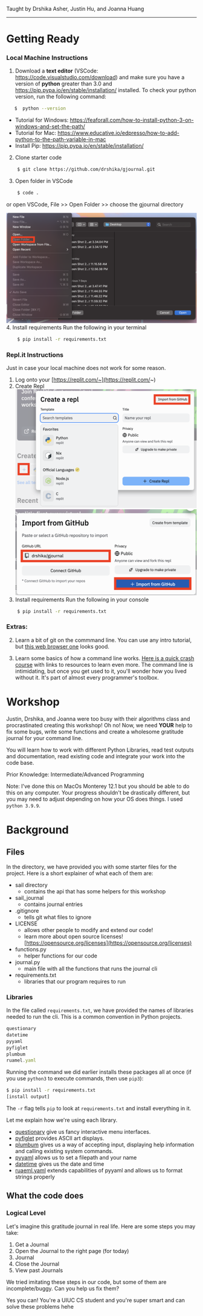 Taught by Drshika Asher, Justin Hu, and Joanna Huang

------------------------------------------

# Getting Ready

### Local Machine Instructions

1. Download a **text editor** (VSCode: https://code.visualstudio.com/download) and make sure you have a version of **python** greater than 3.0 and https://pip.pypa.io/en/stable/installation/ installed. To check your python version, run the following command:
```bash
   $  python --version
```
- Tutorial for Windows: https://feaforall.com/how-to-install-python-3-on-windows-and-set-the-path/
- Tutorial for Mac: https://www.educative.io/edpresso/how-to-add-python-to-the-path-variable-in-mac
- Install Pip: https://pip.pypa.io/en/stable/installation/
2. Clone starter code
```bash
    $ git clone https://github.com/drshika/gjournal.git
```
3. Open folder in VSCode
```bash
    $ code .
```
or open VSCode, File >> Open Folder >> choose the gjournal directory

![open in vscode](_images/vscodeimport.png)
4. Install requirements
Run the following in your terminal
```bash
    $ pip install -r requirements.txt
```

### Repl.it Instructions
Just in case your local machine does not work for some reason.
1. Log onto your [https://replit.com/~](https://replit.com/~)
2. Create Repl 
![create repl](_images/createrepl.png)
![create repl pt 2](_images/createrepl2.png)
3. Install requirements
Run the following in your console
```bash
    $ pip install -r requirements.txt
```


### Extras:

2. Learn a bit of git on the commmand line. You can use any intro tutorial, but [this web browser one](https://learngitbranching.js.org/) looks good.

3. Learn some basics of how a command line works. [Here is a quick crash course](https://www.vikingcodeschool.com/web-development-basics/a-command-line-crash-course) with links to resources to learn even more. The command line is intimidating, but once you get used to it, you'll wonder how you lived without it. It's part of almost every programmer's toolbox.

# Workshop

Justin, Drshika, and Joanna were too busy with their algorithms class and procrastinated creating this workshop! Oh no! Now, we need **YOUR** help to fix some bugs, write some functions and create a wholesome gratitude journal for your command line. 

You will learn how to work with different Python Libraries, read test outputs and documentation, read existing code and integrate your work into the code base.

Prior Knowledge: Intermediate/Advanced Programming

Note: I've done this on MacOs Monterey 12.1 but you should be able to do this on any computer. Your progress shouldn't be drastically different, but you may need to adjust depending on how your OS does things. I used `python 3.9.9`.

# Background
## Files
In the directory, we have provided you with some starter files for the project. Here is a short explainer of what each of them are:

- sail directory
    - contains the api that has some helpers for this workshop
- sail_journal
    - contains journal entries
- .gitignore
    - tells git what files to ignore
- LICENSE
    - allows other people to modify and extend our code!
    - learn more about open source licenses! [https://opensource.org/licenses](https://opensource.org/licenses)
- functions.py
    - helper functions for our code
- journal.py
    - main file with all the functions that runs the journal cli
- requirements.txt 
    - libraries that our program requires to run

### Libraries
In the file called `requirements.txt`, we have provided the names of libraries needed to run the cli. This is a common convention in Python projects.

```js
questionary
datetime
pyyaml
pyfiglet
plumbum
ruamel.yaml
```

Running the command we did earlier installs these packages all at once (if you use `python3` to execute commands, then use `pip3`):

```bash
$ pip install -r requirements.txt
[install output]
```  

The `-r` flag tells `pip` to look at `requirements.txt` and install everything in it.

Let me explain how we're using each library.

* [questionary](https://github.com/tmbo/questionary) give us fancy interactive menu interfaces.
* [pyfiglet](https://github.com/pwaller/pyfiglet) provides ASCII art displays.
* [plumbum](https://plumbum.readthedocs.io/en/latest/) gives us a way of accepting input, displaying help information and calling existing system commands.
* [pyyaml](https://pyyaml.org/wiki/PyYAMLDocumentation) allows us to set a filepath and your name
* [datetime](https://pypi.org/project/DateTime/) gives us the date and time
* [ruaeml.yaml](https://pypi.org/project/ruamel.yaml/) extends capabilities of pyyaml and allows us to format strings properly

## What the code does

### Logical Level
Let's imagine this gratitude journal in real life. Here are some steps you may take:

1. Get a Journal
2. Open the Journal to the right page (for today)
3. Journal
4. Close the Journal
5. View past Journals

We tried imitating these steps in our code, but some of them are incomplete/buggy. Can you help us fix them? 

Yes you can! You're a UIUC CS student and you're super smart and can solve these problems hehe